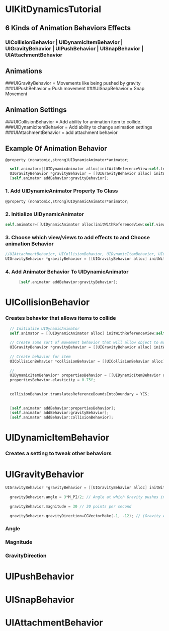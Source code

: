 UIKitDynamicsTutorial
=====================

## 6 Kinds of Animation Behaviors Effects

### UICollisionBehavior | UIDynamicItemBehavior | UIGravityBehavior | UIPushBehavior | UISnapBehavior | UIAttachmentBehavior

## Animations
###UIGravityBehavior = Movements like being pushed by gravity
###UIPushBehavior = Push movement
###UISnapBehavior = Snap Movement

## Animation Settings
###UICollisionBehavior = Add ability for animation item to collide. 
###UIDynamicItemBehavior = Add ability to change animation settings
###UIAttachmentBehavior = add attachment behavior


## Example Of Animation Behavior

`
@property (nonatomic,strong)UIDynamicAnimator*animator;
`

  ```objective-c
    self.animator=[[UIDynamicAnimator alloc]initWithReferenceView:self.testView];
    UIGravityBehavior *gravityBehavior = [[UIGravityBehavior alloc] initWithItems:@[self.testView]];
    [self.animator addBehavior:gravityBehavior];
```

### 1. Add UIDynamicAnimator Property To Class
`
@property (nonatomic,strong)UIDynamicAnimator*animator;
`

### 2. Initialize UIDynamicAnimator
  ```objective-c
self.animator=[[UIDynamicAnimator alloc]initWithReferenceView:self.view];
```
### 3.  Choose which view/views to add effects to and Choose animation Behavior
  ```objective-c
 //UIAttachmentBehavior, UICollisionBehavior, UIDynamicItemBehavior, UIGravityBehavior, UIPushBehavior, UISnapBehavior
UIGravityBehavior *gravityBehavior = [[UIGravityBehavior alloc] initWithItems:@[WhatEverViewYouWant1,WhatEverViewYouWant2]];
```

### 4. Add Animator Behavior To UIDynamicAnimator
```objective-c
      [self.animator addBehavior:gravityBehavior];
  ```


# UICollisionBehavior

### Creates behavior that allows items to collide

  ```objective-c
    // Initialize UIDynamicAnimator
    self.animator = [[UIDynamicAnimator alloc] initWithReferenceView:self.view];
    
    // Create some sort of movement behavior that will allow object to move to show collision behavior
    UIGravityBehavior *gravityBehavior = [[UIGravityBehavior alloc] initWithItems:@[self.myView]];
    
    // Create behavior for item
    UICollisionBehavior *collisionBehavior = [[UICollisionBehavior alloc] initWithItems:@[self.myView]];
    
    //
    UIDynamicItemBehavior* propertiesBehavior = [[UIDynamicItemBehavior alloc] initWithItems:@[self.myView]];
    propertiesBehavior.elasticity = 0.75f;
    
    
    collisionBehavior.translatesReferenceBoundsIntoBoundary = YES;
    
    
    [self.animator addBehavior:propertiesBehavior];
    [self.animator addBehavior:gravityBehavior];
    [self.animator addBehavior:collisionBehavior];
```


# UIDynamicItemBehavior

### Creates a setting to tweak other behaviors


# UIGravityBehavior
  ```objective-c
  UIGravityBehavior *gravityBehavior = [[UIGravityBehavior alloc] initWithItems:@[self.myView]];
    
    gravityBehavior.angle = 3*M_PI/2; // Angle at which Gravity pushes in | DOWN = M_PI/2 | RIGHT = M_PI | LEFT = 2M_PI or 0 | UP = 3(M_PI/2)
    
    gravityBehavior.magnitude = 30 // 30 points per second
    
    gravityBehavior.gravityDirection=CGVectorMake(.1, .12); // (Gravity Acceleration In X Direction, Gravity Acceleration In Y Direction) Measured in 1000 points / second²
```

### Angle

### Magnitude

### GravityDirection

# UIPushBehavior
# UISnapBehavior
# UIAttachmentBehavior
